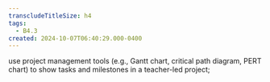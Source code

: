```yaml
---
transcludeTitleSize: h4
tags:
  - B4.3
created: 2024-10-07T06:40:29.000-0400
---
```

use project management tools (e.g., Gantt chart, critical path diagram, PERT chart) to show tasks and milestones in a teacher-led project;